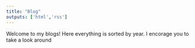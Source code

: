 ```yaml
---
title: "Blog"
outputs: ['html','rss']
---
```


Welcome to my blogs! Here everything is sorted by year. I encorage you to take a look around
